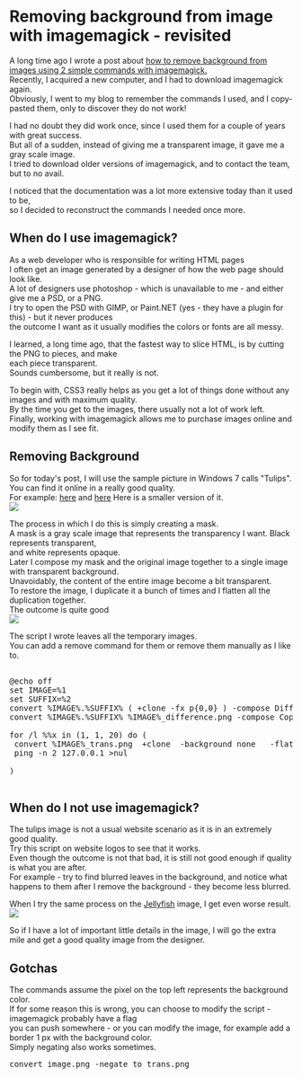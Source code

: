 <div dir="ltr" class="mograblog" style="text-align: left;" trbidi="on">

# Removing background from image with imagemagick - revisited

A long time ago I wrote a post about [how to remove background from images using 2 simple commands with imagemagick.](/2012/01/removing-backgrounds-from-images-with-2.html "how to remove background from images")  
Recently, I acquired a new computer, and I had to download imagemagick again.  
Obviously, I went to my blog to remember the commands I used, and I copy-pasted them, only to discover they do not work!  

I had no doubt they did work once, since I used them for a couple of years with great success.  
But all of a sudden, instead of giving me a transparent image, it gave me a gray scale image.  
I tried to download older versions of imagemagick, and to contact the team, but to no avail.  

I noticed that the documentation was a lot more extensive today than it used to be,  
so I decided to reconstruct the commands I needed once more.  

## When do I use imagemagick?

As a web developer who is responsible for writing HTML pages  
I often get an image generated by a designer of how the web page should look like.  
A lot of designers use photoshop - which is unavailable to me - and either give me a PSD, or a PNG.  
I try to open the PSD with GIMP, or Paint.NET (yes - they have a plugin for this) - but it never produces  
the outcome I want as it usually modifies the colors or fonts are all messy.  

I learned, a long time ago, that the fastest way to slice HTML, is by cutting the PNG to pieces, and make  
each piece transparent.  
Sounds cumbersome, but it really is not.  

To begin with, CSS3 really helps as you get a lot of things done without any images and with maximum quality.  
By the time you get to the images, there usually not a lot of work left.  
Finally, working with imagemagick allows me to purchase images online and modify them as I see fit.  

## Removing Background

So for today's post, I will use the sample picture in Windows 7 calls "Tulips".  
You can find it online in a really good quality.  
For example: [here](http://images.directron.us/win7sam/tulips.jpg "tulips") and [here](http://images5.fanpop.com/image/photos/27700000/tulips-windows-7-vista-and-xp-picks-27753352-1024-768.jpg "tuplis") Here is a smaller version of it.  
[![](http://1.bp.blogspot.com/-iReuYSJEr7I/UVK1HmYMUZI/AAAAAAAAV0Y/TGfFNEFS3q8/s320/Tulips_post.jpg)](http://1.bp.blogspot.com/-iReuYSJEr7I/UVK1HmYMUZI/AAAAAAAAV0Y/TGfFNEFS3q8/s1600/Tulips_post.jpg)

The process in which I do this is simply creating a mask.  
A mask is a gray scale image that represents the transparency I want. Black represents transparent,  
and white represents opaque.  
Later I compose my mask and the original image together to a single image with transparent background.  
Unavoidably, the content of the entire image become a bit transparent.  
To restore the image, I duplicate it a bunch of times and I flatten all the duplication together.  
The outcome is quite good  
[![](http://3.bp.blogspot.com/-F0_VqxLGYuQ/UVK1Ixu3CcI/AAAAAAAAV0k/F97II_HJyrU/s320/Tulips_trans_post.png)](http://3.bp.blogspot.com/-F0_VqxLGYuQ/UVK1Ixu3CcI/AAAAAAAAV0k/F97II_HJyrU/s1600/Tulips_trans_post.png)

The script I wrote leaves all the temporary images.  
You can add a remove command for them or remove them manually as I like to.  

<pre class="prettyprint">  
@echo off  
set IMAGE=%1  
set SUFFIX=%2  
convert %IMAGE%.%SUFFIX% ( +clone -fx p{0,0} ) -compose Difference -composite -modulate 100,0 -alpha off  %IMAGE%_difference.png  
convert %IMAGE%.%SUFFIX% %IMAGE%_difference.png -compose Copy_Opacity -composite %IMAGE%_trans.png  

for /l %%x in (1, 1, 20) do (  
 convert %IMAGE%_trans.png  +clone  -background none   -flatten   %IMAGE%_trans.png  
 ping -n 2 127.0.0.1 >nul  

)  
 </pre>

## When do I not use imagemagick?

The tulips image is not a usual website scenario as it is in an extremely good quality.  
Try this script on website logos to see that it works.  
Even though the outcome is not that bad, it is still not good enough if quality is what you are after.  
For example - try to find blurred leaves in the background, and notice what happens to them after I remove the background - they become less blurred.  

When I try the same process on the [Jellyfish](http://cdn.ithinkdiff.com/wp-content/uploads/2009/03/jellyfish.jpg "Jellyfish") image, I get even worse result.  
[![](http://2.bp.blogspot.com/-3wSPjV8F784/UVK1NNArRmI/AAAAAAAAV0s/Mbzbt1jz2OA/s320/jellyfish_post.png)](http://2.bp.blogspot.com/-3wSPjV8F784/UVK1NNArRmI/AAAAAAAAV0s/Mbzbt1jz2OA/s1600/jellyfish_post.png)

So if I have a lot of important little details in the image, I will go the extra mile and get a good quality image from the designer.  

## Gotchas

The commands assume the pixel on the top left represents the background color.  
If for some reason this is wrong, you can choose to modify the script - imagemagick probably have a flag  
you can push somewhere - or you can modify the image, for example add a border 1 px with the background color.  
Simply negating also works sometimes.  

<pre>convert image.png -negate to_trans.png </pre>

</div>